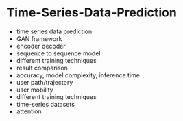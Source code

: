 # Time-Series-Data-Prediction                 
- time series data prediction            
- GAN framework               
- encoder decoder               
- sequence to sequence model              
- different training techniques  
- result comparison      
- accuracy, model complexity, inference time        
- user path/trajectory     
- user mobility   
- different training techniques 
- time-series datasets 
- attention  
  
